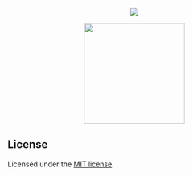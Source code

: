 
<p align="center"><img src="http://buddy.tecnologia.ws/img/ic_logo_app.png"></p>
<p align="center">
  <a href="https://play.google.com/store/apps/details?id=buddy.tecnologia.ws.buddy">
    <img src="https://play.google.com/intl/en_us/badges/images/generic/en_badge_web_generic.png" width="200">
  </a>
</p>


## License

Licensed under the [MIT license](http://opensource.org/licenses/MIT).
